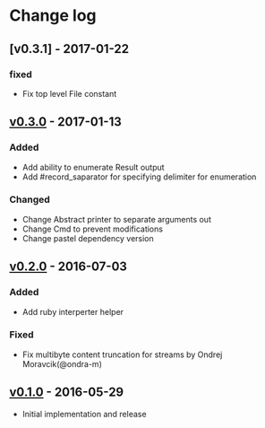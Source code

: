 # Change log

## [v0.3.1] - 2017-01-22

### fixed
* Fix top level File constant

## [v0.3.0] - 2017-01-13

### Added
* Add ability to enumerate Result output
* Add #record_saparator for specifying delimiter for enumeration

### Changed
* Change Abstract printer to separate arguments out
* Change Cmd to prevent modifications
* Change pastel dependency version

## [v0.2.0] - 2016-07-03

### Added
* Add ruby interperter helper

### Fixed
* Fix multibyte content truncation for streams by Ondrej Moravcik(@ondra-m)

## [v0.1.0] - 2016-05-29

* Initial implementation and release

[v0.3.0]: https://github.com/piotrmurach/tty-command/compare/v0.2.0...v0.3.0
[v0.2.0]: https://github.com/piotrmurach/tty-command/compare/v0.1.0...v0.2.0
[v0.1.0]: https://github.com/piotrmurach/tty-command/compare/v0.1.0
